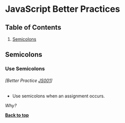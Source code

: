 # JavaScript Better Practices

## Table of Contents

1. [Semicolons](#semicolons)

## Semicolons

### Use Semicolons
###### [Better Practice [JS001](#best-practice-js002)]

  - Use semicolons when an assignment occurs.

  *Why?*
  
  **[Back to top](#table-of-contents)**
  
